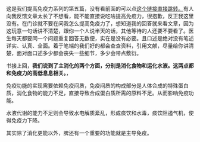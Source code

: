 这是我们提高免疫力系列的第五篇，没有看前面的可以点[这个链接直接跳转。](https://mp.weixin.qq.com/mp/appmsgalbum?__biz=Mzg5MTU5MjI1MA==&action=getalbum&album_id=3211413424915365889&scene=173&subscene=&sessionid=undefined&enterid=0&from_msgid=2247484145&from_itemidx=1&count=3&nolastread=1#wechat_redirect)有人向我反馈文章太长了不想看，能不能直接说吃啥提高免疫力，很抱歉，反正我这里没有。在门诊就不要在问我怎么提高免疫力了，想知道我的回答就来看文章，因为这玩意一句话讲不清楚，跟你一个人说半天的话，其他等待的人还要不要看了。医生每天都要同一个问题重复回答无数便，实在是没有必要。且口述是绝对没有笔述详实、认真、全面。着于笔端的我们好的都会查查资料，引用文献，尽量给你讲清楚，面对面口述多少都会丧失一些细节，多少会带点敷衍。

书接上回，**我们说到了主消化的两个方面，分别是消化食物和运化水液。这两点都和免疫力的高低息息相关。**，

免疫功能的实现需要依赖免疫间质，免疫间质的构成部分是人体合成的特殊蛋白质，消化食物的能力不足，直接导致合成蛋白质所需的原料不足。从而影响免疫功能。

水液代谢的能力不足则会导致水电解质紊乱，形成痰饮和水毒，痰饮阻遏气机，使得免疫力下降。

其实除了消化更能以外，脾还有一个重要的功能就是主导免疫。

